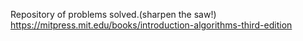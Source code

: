 Repository of problems solved.(sharpen the saw!)
https://mitpress.mit.edu/books/introduction-algorithms-third-edition

